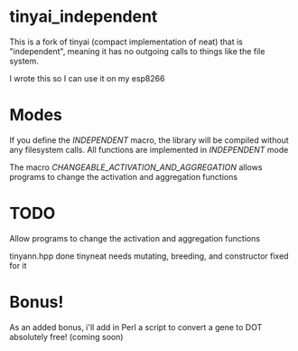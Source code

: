 # tinyai_independent

This is a fork of tinyai (compact implementation of neat) that is "independent", meaning it has no outgoing calls to things like the file system.

I wrote this so I can use it on my esp8266

# Modes

If you define the *INDEPENDENT* macro, the library will be compiled without any filesystem calls.
All functions are implemented in *INDEPENDENT* mode

The macro *CHANGEABLE_ACTIVATION_AND_AGGREGATION* allows programs to change the activation and aggregation functions

# TODO

Allow programs to change the activation and aggregation functions

tinyann.hpp done
tinyneat needs mutating, breeding, and constructor fixed for it

# Bonus!

As an added bonus, i'll add in Perl a script to convert a gene to DOT absolutely free! (coming soon)